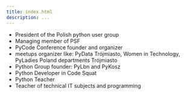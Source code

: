 ```yaml
---
title: index.html
description: ...
---
```


* President of the Polish python user group
* Managing member of PSF
* PyCode Conference founder and organizer
* meetups organizer like: PyData Trójmiasto, Women in Technology, PyLadies Poland departments Trójmiasto
* Python Group founder: PyLbn and PyKosz
* Python Developer in Code Squat
* Python Teacher
* Teacher of technical IT subjects and programming


